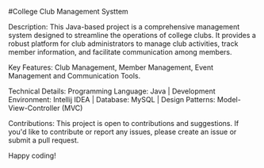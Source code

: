 #College Club Management Systtem

Description:
This Java-based project is a comprehensive management system designed to streamline the operations of college clubs. It provides a robust platform for club administrators to manage club activities, track member information, and facilitate communication among members.

Key Features:
Club Management, Member Management, Event Management and Communication Tools.

Technical Details:
Programming Language: Java | 
Development Environment: Intellij IDEA | 
Database: MySQL | 
Design Patterns: Model-View-Controller (MVC)

Contributions:
This project is open to contributions and suggestions. If you'd like to contribute or report any issues, please create an issue or submit a pull request.

Happy coding!
